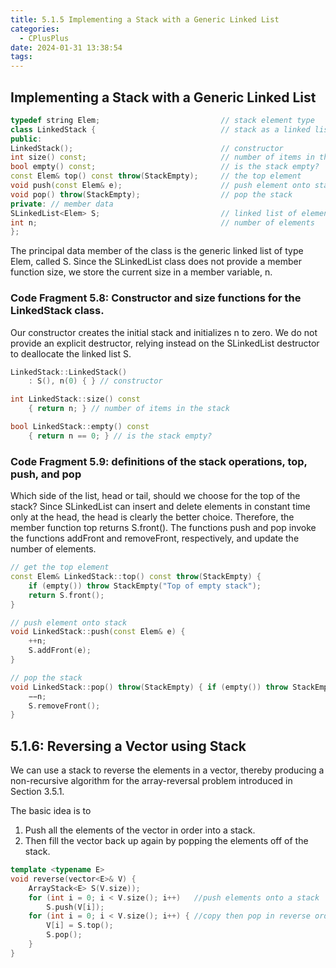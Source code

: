 ```yaml
---
title: 5.1.5 Implementing a Stack with a Generic Linked List
categories:
  - CPlusPlus
date: 2024-01-31 13:38:54
tags:
---
```


## Implementing a Stack with a Generic Linked List

```C++
typedef string Elem;                           // stack element type
class LinkedStack {                            // stack as a linked list
public:
LinkedStack();                                 // constructor
int size() const;                              // number of items in the stack
bool empty() const;                            // is the stack empty?
const Elem& top() const throw(StackEmpty);     // the top element
void push(const Elem& e);                      // push element onto stack
void pop() throw(StackEmpty);                  // pop the stack
private: // member data
SLinkedList<Elem> S;                           // linked list of elements
int n;                                         // number of elements
};
```

The principal data member of the class is the generic linked list of type Elem, called S. Since the SLinkedList class does not provide a member function size, we store the current size in a member variable, n.

### Code Fragment 5.8: Constructor and size functions for the LinkedStack class.

Our constructor creates the initial stack and initializes n to zero. We do not provide an explicit destructor, relying instead on the SLinkedList destructor to deallocate the linked list S.

```C++
LinkedStack::LinkedStack()
	: S(), n(0) { } // constructor

int LinkedStack::size() const
	{ return n; } // number of items in the stack

bool LinkedStack::empty() const
	{ return n == 0; } // is the stack empty?
```

### Code Fragment 5.9: definitions of the stack operations, top, push, and pop

Which side of the list, head or tail, should we choose for the top of the stack? Since SLinkedList can insert and delete elements in constant time only at the head, the head is clearly the better choice. Therefore, the member function top returns S.front(). The functions push and pop invoke the functions addFront and removeFront, respectively, and update the number of elements.

```C++
// get the top element
const Elem& LinkedStack::top() const throw(StackEmpty) {
	if (empty()) throw StackEmpty("Top of empty stack");
	return S.front();
}

// push element onto stack
void LinkedStack::push(const Elem& e) {
	++n;
	S.addFront(e);
}

// pop the stack
void LinkedStack::pop() throw(StackEmpty) { if (empty()) throw StackEmpty("Pop from empty stack");
	−−n;
	S.removeFront();
}
```

## 5.1.6: Reversing a Vector using Stack

We can use a stack to reverse the elements in a vector, thereby producing a non-recursive algorithm for the array-reversal problem introduced in Section 3.5.1.

The basic idea is to

1. Push all the elements of the vector in order into a stack.
2. Then fill the vector back up again by popping the elements off of the stack.

```C++
template <typename E>
void reverse(vector<E>& V) {
	ArrayStack<E> S(V.size));
	for (int i = 0; i < V.size(); i++)   //push elements onto a stack
		S.push(V[i]);
	for (int i = 0; i < V.size(); i++) { //copy then pop in reverse order
		V[i] = S.top();
		S.pop();
	}
}

```
